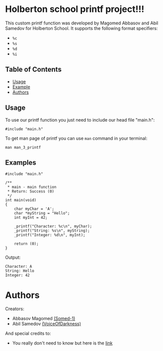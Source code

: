 # Holberton school printf project!!!


This custom printf function was developed by Magomed Abbasov and Abil Samedov for Holberton School. It supports the following format specifiers:
- `%c`
- `%s`
- `%d`
- `%i`

## Table of Contents
- [Usage](#usage)
- [Example](#example)
- [Authors](#authors)

## Usage

To use our printf function you just need to include our head file "main.h":
```
#include "main.h"
```
To get man page of printf you can use `man` command in your terminal:
```
man man_3_printf
```

## Examples

```
#include "main.h"

/**
 * main - main function
 * Return: Success (0)
 */
int main(void)
{
    char myChar = 'A';
    char *myString = "Hello";
    int myInt = 42;

    _printf("Character: %c\n", myChar);
    _printf("String: %s\n", myString);
    _printf("Integer: %d\n", myInt);

    return (0);
}
```
Output:
```
Character: A
String: Hello
Integer: 42

```

# Authors
Creators:
- Abbasov Magomed [(Somed-1)](https://github.com/somed-1)
- Abil Samedov [(VoiceOfDarkness)](https://github.com/voiceofdarkness)

And special credits to:
- You really don't need to know but here is the [link](https://www.youtube.com/watch?v=dQw4w9WgXcQ&ab_channel=RickAstley)
